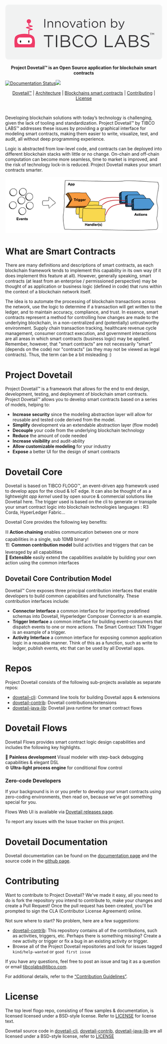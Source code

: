 <p align="center">
  <img src ="images/TIBCO Labs final with TM2-08_email.png" />
</p>

<p align="center" >
  <b>Project Dovetail™ is an Open Source application for blockchain smart contracts</b>
</p>

[![Documentation Status](https://travis-ci.org/TIBCOSoftware/dovetail.svg?branch=master)](https://travis-ci.org/TIBCOSoftware/dovetail)<img src="https://img.shields.io/badge/license-BSD%20style-blue.svg"/>

<p align="center">
  <a href="#project-dovetail">Dovetail™</a> | <a href="#dovetail-core">Architecture</a> | <a href="#what-are-smart-contracts">Blockchains smart contracts</a> | <a href="#contributing">Contributing</a> | <a href="#license">License</a>
</p>

<br/>

Developing blockchain solutions with today’s technology is challenging, given the lack of tooling and standardization. Project Dovetail™ by TIBCO LABS™ addresses these issues by providing a graphical interface for modeling smart contracts, making them easier to write, visualize, test, and audit, all without deep programming experience. 

Logic is abstracted from low-level code, and contracts can be deployed into different blockchain stacks with little or no change. 
On-chain and off-chain computation can become more seamless, time to market is improved, and the risk of technology lock-in is reduced. Project Dovetail makes your smart contracts smarter. 
<br/>

<p align="center">
  <img src ="images/eventhandlers.png" />
</p>

# What are Smart Contracts

There are many definitions and descriptions of smart contracts, as each blockchain framework tends to implement this capability in its own way (if it does implement this feature at all). However, generally speaking, smart contracts (at least from an enterprise / permissioned perspective) may be thought of as application or business logic (defined in code) that runs within the context of a blockchain network itself.

The idea is to automate the processing of blockchain transactions across the network, use the logic to determine if a transaction will get written to the ledger, and to maintain accuracy, compliance, and trust.  In essence, smart contracts represent a method for controlling how changes are made to the underlying blockchain, in a non-centralized and (potentially) untrustworthy environment.  Supply chain transaction tracking, healthcare revenue cycle management, consumer contract execution, and government interactions are all areas in which smart contracts (business logic) may be applied.
Remember, however, that "smart contracts" are not necessarily "smart" (depends on the code) nor "contracts" (as they may not be viewed as legal contracts).  Thus, the term can be a bit misleading :)


# Project Dovetail

Project Dovetail™ is a framework that allows for the end to end design, development, testing, and deployment of blockchain smart contracts.  Project Dovetail™ allows you to develop smart contracts based on a series of models, helping to:

* **Increase security** since the modeling abstraction layer will allow for reusable and tested code derived from the model.
* **Simplify** development via an extendable abstraction layer (flow model)
* **Decouple** your code from the underlying blockchain technology
* **Reduce** the amount of code needed
* **Increase visibility** and audit-ability
* **Allow customizable modeling** for your industry
* **Expose** a better UI for the design of smart contracts

# Dovetail Core

Dovetail is based on TIBCO FLOGO™, an event-driven app framework used to develop apps for the cloud & IoT edge. It can also be thought of as a lightweight *app kernel* used by open source & commercial solutions like Dovetail here. The trigger used is based on the cli to generate or transpile your smart contract logic into blockchain technologies languages : R3 Corda, HyperLedger Fabric...

Dovetail Core provides the following key benefits:

⛓ **Action chaining** enables communication between one or more capabilities in a single, sub 10MB binary!<br/>
🏗 **Common contribution model** build activities and triggers that can be leveraged by all capabilities<br/>
🔨 **Extensible** easily extend the capabilities available by building your own action using the common interfaces<br/>

## Dovetail Core Contribution Model

Dovetail™ Core exposes three principal contribution interfaces that enable developers to build common capabilities and functionality. These contribution interfaces include:

* **Connector Interface** a common interface for importing predefined schemas into Dovetail, Hyperledger Composer Connector is an example.
* **Trigger Interface** a common interface for building event-consumers that dispatch events to one or more actions. The Smart Contract TXN Trigger is an example of a trigger.
* **Activity Interface** a common interface for exposing common application logic in a reusable manner. Think of this as a function, such as write to ledger, publish events, etc that can be used by all Dovetail apps.

# Repos

Project Dovetail consists of the following sub-projects available as separate repos:

* [dovetail-cli](https://github.com/TIBCOSoftware/dovetail-cli):  Command line tools for building Dovetail apps & extensions
* [dovetail-contrib](https://github.com/TIBCOSoftware/dovetail-contrib): Dovetail contributions/extensions
* [dovetail-java-lib](https://github.com/TIBCOSoftware/dovetail-java-lib): Dovetail 
java runtime for smart contract flows

# Dovetail Flows

Dovetail Flows provides smart contract logic design capabilities and includes the following key highlights.

🌈 **Painless development** Visual modeler with step-back debugging capabilities & elegant DSL<br/>
⚙️ **Ultra-light process engine** for conditional flow control


### Zero-code Developers

If your background is in or you prefer to develop your smart contracts using zero-coding environments, then read on, because we’ve got something special for you.

Flows Web UI is available via [Dovetail releases page](https://github.com/TIBCOSoftware/dovetail/releases).

To report any issues with the Issue tracker on this project.

# Dovetail Documentation

Dovetail documentation can be found on the [documentation page](https://tibcosoftware.github.io/dovetail/) and the source code in the [github page](https://github.com/TIBCOSoftware/dovetail).

# Contributing
Want to contribute to Project Dovetail? We've made it easy, all you need to do is fork the repository you intend to contribute to, make your changes and create a Pull Request! Once the pull request has been created, you'll be prompted to sign the CLA (Contributor License Agreement) online.

Not sure where to start? No problem, here are a few suggestions:

* [dovetail-contrib](https://github.com/TIBCOSoftware/dovetail-contrib): This repository contains all of the contributions, such as activities, triggers, etc. Perhaps there is something missing? Create a new activity or trigger or fix a bug in an existing activity or trigger.
* Browse all of the Project Dovetail repositories and look for issues tagged `kind/help-wanted` or `good first issue`

If you have any questions, feel free to post an issue and tag it as a question or email <tibcolabs@tibco.com>. 

For additional details, refer to the [“Contribution Guidelines”](https://github.com/TIBCOSoftware/dovetail/blob/master/CONTRIBUTING.md).

# License 
The top level flogo repo, consisting of flow samples & documentation, is licensed licensed under a BSD-style license. Refer to [LICENSE](https://github.com/TIBCOSoftware/dovetail/blob/master/LICENSE) for license text.

Dovetail source code in [dovetail-cli](https://github.com/TIBCOSoftware/dovetail-cli), [dovetail-contrib](https://github.com/TIBCOSoftware/dovetail-contrib), [dovetail-java-lib](https://github.com/TIBCOSoftware/dovetail-java-lib) are all licensed under a BSD-style license, refer to [LICENSE](https://github.com/TIBCOSoftware/dovetail/blob/master/LICENSE) 


